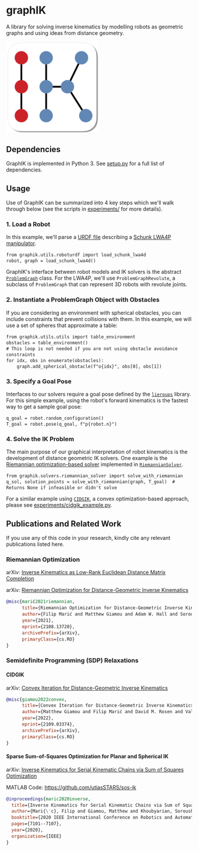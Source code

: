 # graphIK
A library for solving inverse kinematics by modelling robots as geometric graphs and using ideas from distance geometry.

<img src="https://raw.githubusercontent.com/utiasSTARS/GraphIK/main/assets/graph_ik_logo.png" width="250px"/>


## Dependencies
GraphIK is implemented in Python 3. See [setup.py](https://github.com/utiasSTARS/graphIK/blob/main/setup.py) for a full list of dependencies.


## Usage
Use of GraphIK can be summarized into 4 key steps which we'll walk through below (see the scripts in [experiments/](https://github.com/utiasSTARS/graphik-internal/tree/main/experiments) for more details).

### 1. Load a Robot
In this example, we'll parse a [URDF file](https://industrial-training-master.readthedocs.io/en/melodic/_source/session3/Intro-to-URDF.html) describing a [Schunk LWA4P manipulator](https://github.com/marselap/schunk_lwa4p). 

```
from graphik.utils.roboturdf import load_schunk_lwa4d
robot, graph = load_schunk_lwa4d()
```
GraphIK's interface between robot models and IK solvers is the abstract [`ProblemGraph`](https://github.com/utiasSTARS/graphIK/blob/main/graphik/graphs/graph_base.py) class. For the LWA4P, we'll use `ProblemGraphRevolute`, a subclass of `ProblemGraph` that can represent 3D robots with revolute joints.

### 2. Instantiate a ProblemGraph Object with Obstacles
If you are considering an environment with spherical obstacles, you can include constraints that prevent collisions with them. In this example, we will use a set of spheres that approximate a table: 
```
from graphik.utils.utils import table_environment
obstacles = table_environment()
# This loop is not needed if you are not using obstacle avoidance constraints 
for idx, obs in enumerate(obstacles):
    graph.add_spherical_obstacle(f"o{idx}", obs[0], obs[1])
```

### 3. Specify a Goal Pose
Interfaces to our solvers require a goal pose defined by the [`lieroups`](https://github.com/utiasSTARS/liegroups) library. For this simple example, using the robot's forward kinematics is the fastest way to get a sample goal pose:
```
q_goal = robot.random_configuration()
T_goal = robot.pose(q_goal, f"p{robot.n}")
```

### 4. Solve the IK Problem
The main purpose of our graphical interpretation of robot kinematics is the development of distance geometric IK solvers. One example is the [Riemannian optimization-based solver](https://arxiv.org/abs/2011.04850) implemented in [`RiemannianSolver`](https://github.com/utiasSTARS/graphIK/blob/main/graphik/solvers/riemannian_solver.py). 

```
from graphik.solvers.riemannian_solver import solve_with_riemannian
q_sol, solution_points = solve_with_riemannian(graph, T_goal)  # Returns None if infeasible or didn't solve
```

For a similar example using [`CIDGIK`](https://arxiv.org/abs/2109.03374), a convex optimization-based approach, please see [experiments/cidgik_example.py](https://github.com/utiasSTARS/graphIK/blob/main/experiments/cidgik_example.py).

## Publications and Related Work
If you use any of this code in your research, kindly cite any relevant publications listed here.

### Riemannian Optimization 
arXiv: [Inverse Kinematics as Low-Rank Euclidean Distance Matrix Completion](https://arxiv.org/abs/2011.04850)

arXiv: [Riemannian Optimization for Distance-Geometric Inverse Kinematics](https://arxiv.org/abs/2108.13720)

```bibtex
@misc{marić2021riemannian,
      title={Riemannian Optimization for Distance-Geometric Inverse Kinematics}, 
      author={Filip Marić and Matthew Giamou and Adam W. Hall and Soroush Khoubyarian and Ivan Petrović and Jonathan Kelly},
      year={2021},
      eprint={2108.13720},
      archivePrefix={arXiv},
      primaryClass={cs.RO}
}
```

### Semidefinite Programming (SDP) Relaxations

#### CIDGIK
arXiv: [Convex Iteration for Distance-Geometric Inverse Kinematics](https://arxiv.org/abs/2109.03374)
```bibtex
@misc{giamou2022convex,
      title={Convex Iteration for Distance-Geometric Inverse Kinematics}, 
      author={Matthew Giamou and Filip Marić and David M. Rosen and Valentin Peretroukhin and Nicholas Roy and Ivan Petrović and Jonathan Kelly},
      year={2022},
      eprint={2109.03374},
      archivePrefix={arXiv},
      primaryClass={cs.RO}
}
```

#### Sparse Sum-of-Squares Optimization for Planar and Spherical IK 
arXiv: [Inverse Kinematics for Serial Kinematic Chains via Sum of Squares Optimization](https://arxiv.org/abs/1909.09318)

MATLAB Code: https://github.com/utiasSTARS/sos-ik

```bibtex
@inproceedings{maric2020inverse,
  title={Inverse Kinematics for Serial Kinematic Chains via Sum of Squares Optimization},
  author={Mari{\'c}, Filip and Giamou, Matthew and Khoubyarian, Soroush and Petrovi{\'c}, Ivan and Kelly, Jonathan},
  booktitle={2020 IEEE International Conference on Robotics and Automation (ICRA)},
  pages={7101--7107},
  year={2020},
  organization={IEEE}
}
```
